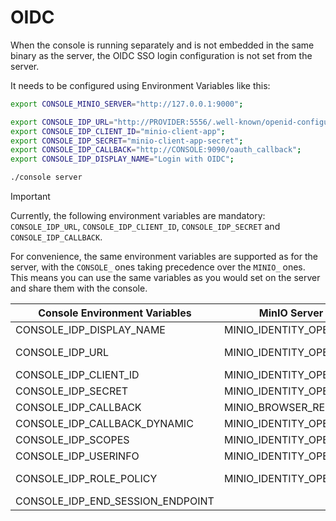 # OIDC
When the console is running separately and is not embedded in the same binary as the server, the OIDC SSO login configuration is not set from the server.

It needs to be configured using Environment Variables like this:
``` bash
export CONSOLE_MINIO_SERVER="http://127.0.0.1:9000";

export CONSOLE_IDP_URL="http://PROVIDER:5556/.well-known/openid-configuration";
export CONSOLE_IDP_CLIENT_ID="minio-client-app";
export CONSOLE_IDP_SECRET="minio-client-app-secret";
export CONSOLE_IDP_CALLBACK="http://CONSOLE:9090/oauth_callback";
export CONSOLE_IDP_DISPLAY_NAME="Login with OIDC";

./console server
```
> [!IMPORTANT]  
> Currently, the following environment variables are mandatory: `CONSOLE_IDP_URL`, `CONSOLE_IDP_CLIENT_ID`, `CONSOLE_IDP_SECRET` and `CONSOLE_IDP_CALLBACK`.

For convenience, the same environment variables are supported as for the server, with the `CONSOLE_` ones taking precedence over the `MINIO_` ones.  
This means you can use the same variables as you would set on the server and share them with the console.  

| Console Environment Variables | MinIO Server Environment Variables | Required | Example |
| -- | -- | -- | -- |
| CONSOLE_IDP_DISPLAY_NAME | MINIO_IDENTITY_OPENID_DISPLAY_NAME | | "Login with OIDC" |
| CONSOLE_IDP_URL | MINIO_IDENTITY_OPENID_CONFIG_URL | ✓ | https://provider/.well-known/openid-configuration" |
| CONSOLE_IDP_CLIENT_ID | MINIO_IDENTITY_OPENID_CLIENT_ID | ✓ | minio-client-app |
| CONSOLE_IDP_SECRET | MINIO_IDENTITY_OPENID_CLIENT_SECRET | ✓ | minio-client-app-secret |
| CONSOLE_IDP_CALLBACK | MINIO_BROWSER_REDIRECT_URL | ✓ | https://console/oauth_callback" |
| CONSOLE_IDP_CALLBACK_DYNAMIC | MINIO_IDENTITY_OPENID_REDIRECT_URI_DYNAMIC | | on / off |
| CONSOLE_IDP_SCOPES | MINIO_IDENTITY_OPENID_SCOPES | | "openid,profile,email" |
| CONSOLE_IDP_USERINFO | MINIO_IDENTITY_OPENID_CLAIM_USERINFO | |on / off |
| CONSOLE_IDP_ROLE_POLICY | MINIO_IDENTITY_OPENID_ROLE_POLICY | | "app-bucket-write,app-bucket-list" |
| CONSOLE_IDP_END_SESSION_ENDPOINT | | |
